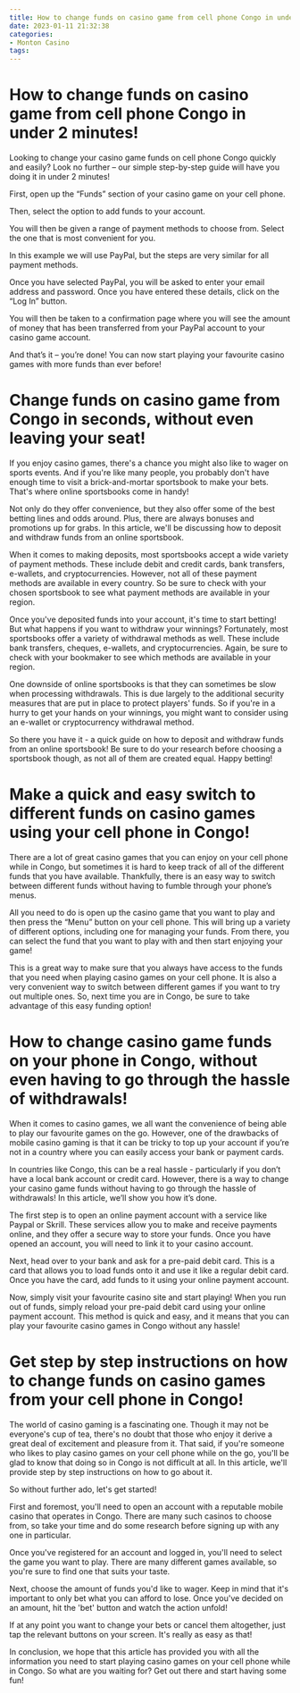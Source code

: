 ```yaml
---
title: How to change funds on casino game from cell phone Congo in under 2 minutes!
date: 2023-01-11 21:32:38
categories:
- Monton Casino
tags:
---
```



#  How to change funds on casino game from cell phone Congo in under 2 minutes!

Looking to change your casino game funds on cell phone Congo quickly and easily? Look no further – our simple step-by-step guide will have you doing it in under 2 minutes!

First, open up the “Funds” section of your casino game on your cell phone.

Then, select the option to add funds to your account.

You will then be given a range of payment methods to choose from. Select the one that is most convenient for you.

In this example we will use PayPal, but the steps are very similar for all payment methods.

Once you have selected PayPal, you will be asked to enter your email address and password. Once you have entered these details, click on the “Log In” button.

You will then be taken to a confirmation page where you will see the amount of money that has been transferred from your PayPal account to your casino game account.

And that’s it – you’re done! You can now start playing your favourite casino games with more funds than ever before!

#  Change funds on casino game from Congo in seconds, without even leaving your seat!

If you enjoy casino games, there's a chance you might also like to wager on sports events. And if you're like many people, you probably don't have enough time to visit a brick-and-mortar sportsbook to make your bets. That's where online sportsbooks come in handy!

Not only do they offer convenience, but they also offer some of the best betting lines and odds around. Plus, there are always bonuses and promotions up for grabs. In this article, we'll be discussing how to deposit and withdraw funds from an online sportsbook.

When it comes to making deposits, most sportsbooks accept a wide variety of payment methods. These include debit and credit cards, bank transfers, e-wallets, and cryptocurrencies. However, not all of these payment methods are available in every country. So be sure to check with your chosen sportsbook to see what payment methods are available in your region.

Once you've deposited funds into your account, it's time to start betting! But what happens if you want to withdraw your winnings? Fortunately, most sportsbooks offer a variety of withdrawal methods as well. These include bank transfers, cheques, e-wallets, and cryptocurrencies. Again, be sure to check with your bookmaker to see which methods are available in your region.

One downside of online sportsbooks is that they can sometimes be slow when processing withdrawals. This is due largely to the additional security measures that are put in place to protect players' funds. So if you're in a hurry to get your hands on your winnings, you might want to consider using an e-wallet or cryptocurrency withdrawal method.

So there you have it - a quick guide on how to deposit and withdraw funds from an online sportsbook! Be sure to do your research before choosing a sportsbook though, as not all of them are created equal. Happy betting!

#  Make a quick and easy switch to different funds on casino games using your cell phone in Congo!

There are a lot of great casino games that you can enjoy on your cell phone while in Congo, but sometimes it is hard to keep track of all of the different funds that you have available. Thankfully, there is an easy way to switch between different funds without having to fumble through your phone’s menus.

All you need to do is open up the casino game that you want to play and then press the “Menu” button on your cell phone. This will bring up a variety of different options, including one for managing your funds. From there, you can select the fund that you want to play with and then start enjoying your game!

This is a great way to make sure that you always have access to the funds that you need when playing casino games on your cell phone. It is also a very convenient way to switch between different games if you want to try out multiple ones. So, next time you are in Congo, be sure to take advantage of this easy funding option!

#  How to change casino game funds on your phone in Congo, without even having to go through the hassle of withdrawals!

When it comes to casino games, we all want the convenience of being able to play our favourite games on the go. However, one of the drawbacks of mobile casino gaming is that it can be tricky to top up your account if you’re not in a country where you can easily access your bank or payment cards.

In countries like Congo, this can be a real hassle - particularly if you don’t have a local bank account or credit card. However, there is a way to change your casino game funds without having to go through the hassle of withdrawals! In this article, we’ll show you how it’s done.

The first step is to open an online payment account with a service like Paypal or Skrill. These services allow you to make and receive payments online, and they offer a secure way to store your funds. Once you have opened an account, you will need to link it to your casino account.

Next, head over to your bank and ask for a pre-paid debit card. This is a card that allows you to load funds onto it and use it like a regular debit card. Once you have the card, add funds to it using your online payment account.

Now, simply visit your favourite casino site and start playing! When you run out of funds, simply reload your pre-paid debit card using your online payment account. This method is quick and easy, and it means that you can play your favourite casino games in Congo without any hassle!

#  Get step by step instructions on how to change funds on casino games from your cell phone in Congo!

The world of casino gaming is a fascinating one. Though it may not be everyone's cup of tea, there's no doubt that those who enjoy it derive a great deal of excitement and pleasure from it. That said, if you're someone who likes to play casino games on your cell phone while on the go, you'll be glad to know that doing so in Congo is not difficult at all. In this article, we'll provide step by step instructions on how to go about it.

So without further ado, let's get started!

First and foremost, you'll need to open an account with a reputable mobile casino that operates in Congo. There are many such casinos to choose from, so take your time and do some research before signing up with any one in particular.

Once you've registered for an account and logged in, you'll need to select the game you want to play. There are many different games available, so you're sure to find one that suits your taste.

Next, choose the amount of funds you'd like to wager. Keep in mind that it's important to only bet what you can afford to lose. Once you've decided on an amount, hit the 'bet' button and watch the action unfold!

If at any point you want to change your bets or cancel them altogether, just tap the relevant buttons on your screen. It's really as easy as that!

In conclusion, we hope that this article has provided you with all the information you need to start playing casino games on your cell phone while in Congo. So what are you waiting for? Get out there and start having some fun!